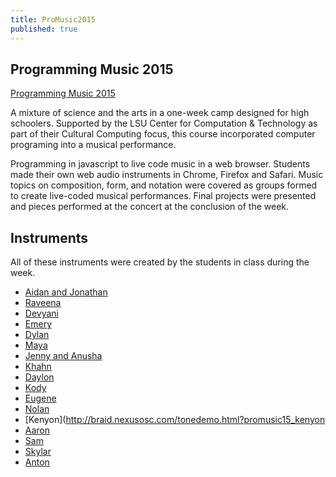```yaml
---
title: ProMusic2015
published: true
---
```


## Programming Music 2015

[Programming Music 2015](https://www.cct.lsu.edu/ProMusic2015) 

A mixture of science and the arts in a one-week camp designed for high schoolers. Supported by the LSU Center for Computation & Technology as part of their Cultural Computing focus, this course incorporated computer programing into a musical performance.

Programming in javascript to live code music in a web browser. Students made their own web audio instruments in Chrome, Firefox and Safari. Music topics on composition, form, and notation were covered as groups formed to create live-coded musical performances. Final projects were presented and pieces performed at the concert at the conclusion of the week. 

## Instruments
All of these instruments were created by the students in class during the week.

- [Aidan and Jonathan](http://braid.nexusosc.com/tonedemo.html?promusic15_Aidan.Jonathan)
- [Raveena](http://braid.nexusosc.com/tonedemo.html?promusic15_Raveena)
- [Devyani](http://braid.nexusosc.com/tonedemo.html?promusic15_Devyani)
- [Emery](http://braid.nexusosc.com/tonedemo.html?promusic15_emery)
- [Dylan](http://braid.nexusosc.com/tonedemo.html?promusic15_Dylan)
- [Maya](http://braid.nexusosc.com/tonedemo.html?promusic15_maya)
- [Jenny and Anusha](http://braid.nexusosc.com/tonedemo.html?promusic15_anushajenny)
- [Khahn](http://braid.nexusosc.com/tonedemo.html?promusic15_Khanh)
- [Daylon](http://braid.nexusosc.com/tonedemo.html?promusic15_Daylon)
- [Kody](http://braid.nexusosc.com/tonedemo.html?pm15_KodyC)
- [Eugene](http://braid.nexusosc.com/tonedemo.html?promusic15_eugene)
- [Nolan](http://braid.nexusosc.com/tonedemo.html?promusic15_nolan)
- [Kenyon](http://braid.nexusosc.com/tonedemo.html?promusic15_kenyon
- [Aaron](http://braid.nexusosc.com/tonedemo.html?promusic15_Aaron)
- [Sam](http://braid.nexusosc.com/tonedemo.html?pm15_sam_instrument)
- [Skylar](http://braid.nexusosc.com/tonedemo.html?skylar)
- [Anton](http://braid.nexusosc.com/tonedemo.html?Antongw)
